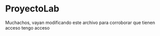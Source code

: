 # ProyectoLab

Muchachos, vayan modificando este archivo para corroborar que tienen acceso
tengo acceso
